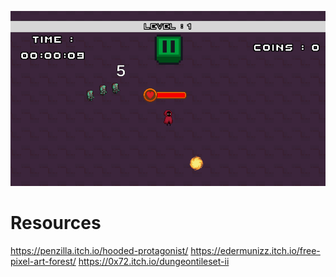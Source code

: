 ![ssrt](Img/Screenshot1.png)
# Resources
https://penzilla.itch.io/hooded-protagonist/
https://edermunizz.itch.io/free-pixel-art-forest/
https://0x72.itch.io/dungeontileset-ii